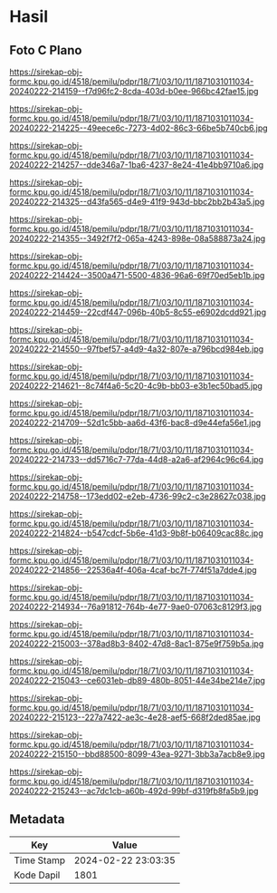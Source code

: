# Hasil

## Foto C Plano

https://sirekap-obj-formc.kpu.go.id/4518/pemilu/pdpr/18/71/03/10/11/1871031011034-20240222-214159--f7d96fc2-8cda-403d-b0ee-966bc42fae15.jpg

https://sirekap-obj-formc.kpu.go.id/4518/pemilu/pdpr/18/71/03/10/11/1871031011034-20240222-214225--49eece6c-7273-4d02-86c3-66be5b740cb6.jpg

https://sirekap-obj-formc.kpu.go.id/4518/pemilu/pdpr/18/71/03/10/11/1871031011034-20240222-214257--dde346a7-1ba6-4237-8e24-41e4bb9710a6.jpg

https://sirekap-obj-formc.kpu.go.id/4518/pemilu/pdpr/18/71/03/10/11/1871031011034-20240222-214325--d43fa565-d4e9-41f9-943d-bbc2bb2b43a5.jpg

https://sirekap-obj-formc.kpu.go.id/4518/pemilu/pdpr/18/71/03/10/11/1871031011034-20240222-214355--3492f7f2-065a-4243-898e-08a588873a24.jpg

https://sirekap-obj-formc.kpu.go.id/4518/pemilu/pdpr/18/71/03/10/11/1871031011034-20240222-214424--3500a471-5500-4836-96a6-69f70ed5eb1b.jpg

https://sirekap-obj-formc.kpu.go.id/4518/pemilu/pdpr/18/71/03/10/11/1871031011034-20240222-214459--22cdf447-096b-40b5-8c55-e6902dcdd921.jpg

https://sirekap-obj-formc.kpu.go.id/4518/pemilu/pdpr/18/71/03/10/11/1871031011034-20240222-214550--97fbef57-a4d9-4a32-807e-a796bcd984eb.jpg

https://sirekap-obj-formc.kpu.go.id/4518/pemilu/pdpr/18/71/03/10/11/1871031011034-20240222-214621--8c74f4a6-5c20-4c9b-bb03-e3b1ec50bad5.jpg

https://sirekap-obj-formc.kpu.go.id/4518/pemilu/pdpr/18/71/03/10/11/1871031011034-20240222-214709--52d1c5bb-aa6d-43f6-bac8-d9e44efa56e1.jpg

https://sirekap-obj-formc.kpu.go.id/4518/pemilu/pdpr/18/71/03/10/11/1871031011034-20240222-214733--dd5716c7-77da-44d8-a2a6-af2964c96c64.jpg

https://sirekap-obj-formc.kpu.go.id/4518/pemilu/pdpr/18/71/03/10/11/1871031011034-20240222-214758--173edd02-e2eb-4736-99c2-c3e28627c038.jpg

https://sirekap-obj-formc.kpu.go.id/4518/pemilu/pdpr/18/71/03/10/11/1871031011034-20240222-214824--b547cdcf-5b6e-41d3-9b8f-b06409cac88c.jpg

https://sirekap-obj-formc.kpu.go.id/4518/pemilu/pdpr/18/71/03/10/11/1871031011034-20240222-214856--22536a4f-406a-4caf-bc7f-774f51a7dde4.jpg

https://sirekap-obj-formc.kpu.go.id/4518/pemilu/pdpr/18/71/03/10/11/1871031011034-20240222-214934--76a91812-764b-4e77-9ae0-07063c8129f3.jpg

https://sirekap-obj-formc.kpu.go.id/4518/pemilu/pdpr/18/71/03/10/11/1871031011034-20240222-215003--378ad8b3-8402-47d8-8ac1-875e9f759b5a.jpg

https://sirekap-obj-formc.kpu.go.id/4518/pemilu/pdpr/18/71/03/10/11/1871031011034-20240222-215043--ce6031eb-db89-480b-8051-44e34be214e7.jpg

https://sirekap-obj-formc.kpu.go.id/4518/pemilu/pdpr/18/71/03/10/11/1871031011034-20240222-215123--227a7422-ae3c-4e28-aef5-668f2ded85ae.jpg

https://sirekap-obj-formc.kpu.go.id/4518/pemilu/pdpr/18/71/03/10/11/1871031011034-20240222-215150--bbd88500-8099-43ea-9271-3bb3a7acb8e9.jpg

https://sirekap-obj-formc.kpu.go.id/4518/pemilu/pdpr/18/71/03/10/11/1871031011034-20240222-215243--ac7dc1cb-a60b-492d-99bf-d319fb8fa5b9.jpg


## Metadata

| Key        | Value               |
| ---------- | ------------------- |
| Time Stamp | 2024-02-22 23:03:35 |
| Kode Dapil | 1801                |



